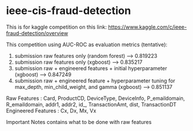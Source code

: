 # ieee-cis-fraud-detection

This is for kaggle competition on this link:
https://www.kaggle.com/c/ieee-fraud-detection/overview

This competition using AUC-ROC as evaluation metrics (tentative):
1. submission raw features only (random forest) --> 0.819223
2. submission raw features only (xgboost) --> 0.835217
3. submission raw + engineered features + initial hyperparameter (xgboost) --> 0.847249
4. submission raw + engineered feature + hyperparameter tuning for max_depth, min_child_weight, and gamma (xgboost) --> 0.851137

Raw Features : Card, ProductCD, DeviceType, DeviceInfo, P_emaildomain, R_emaildomain, addr1, addr2, id_, TransactionAmt, dist, TransactionDT<br>
Engineered Features : Cx, Dx, Mx, Vx

Important Notes contains what to be done with raw features
